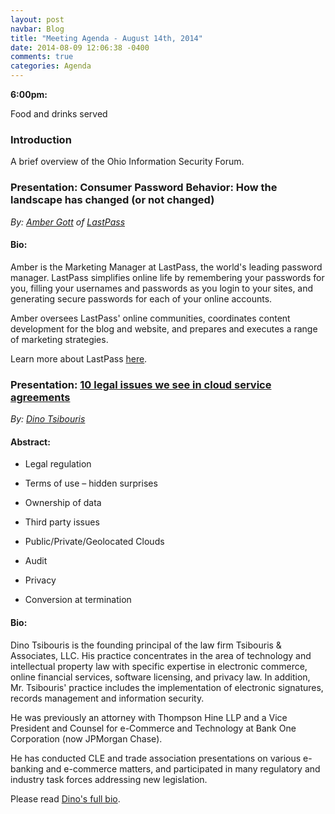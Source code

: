 ```yaml
---
layout: post
navbar: Blog
title: "Meeting Agenda - August 14th, 2014"
date: 2014-08-09 12:06:38 -0400
comments: true
categories: Agenda
---
```


**6:00pm:**

Food and drinks served

### Introduction

A brief overview of the Ohio Information Security Forum.

### **Presentation:** Consumer Password Behavior: How the landscape has changed (or not changed)
_By: [Amber Gott](https://twitter.com/ambergott) of [LastPass](https://lastpass.com/)_

#### **Bio:**

Amber is the Marketing Manager at LastPass, the world's leading password manager. LastPass simplifies online life by remembering your passwords for you, filling your usernames and passwords as you login to your sites, and generating secure passwords for each of your online accounts.

Amber oversees LastPass' online communities, coordinates content development for the blog and website, and prepares and executes a range of marketing strategies.

Learn more about LastPass [here](https://lastpass.com/).

### **Presentation:** [10 legal issues we see in cloud service agreements](/files/201404-Legal_issues_in_Cloud_Computing_Contracts-Dino_Tsibouris.zip)
_By: [Dino Tsibouris](http://www.tsibouris.com/attorneys_tsibouris.html)_

#### **Abstract:**

* Legal regulation

* Terms of use – hidden surprises

* Ownership of data

* Third party issues

* Public/Private/Geolocated Clouds

* Audit

* Privacy

* Conversion at termination


#### **Bio:**

Dino Tsibouris is the founding principal of the law firm Tsibouris & Associates, LLC. His practice concentrates in the area of technology and intellectual property law with specific expertise in electronic commerce, online financial services, software licensing, and privacy law. In addition, Mr. Tsibouris' practice includes the implementation of electronic signatures, records management and information security.

He was previously an attorney with Thompson Hine LLP and a Vice President and Counsel for e-Commerce and Technology at Bank One Corporation (now JPMorgan Chase).

He has conducted CLE and trade association presentations on various e-banking and e-commerce matters, and participated in many regulatory and industry task forces addressing new legislation.

Please read [Dino's full bio](http://www.tsibouris.com/attorneys_tsibouris_full.html).